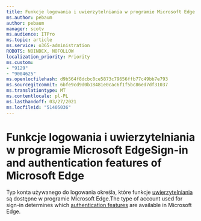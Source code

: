 ```yaml
---
title: Funkcje logowania i uwierzytelniania w programie Microsoft Edge
ms.author: pebaum
author: pebaum
manager: scotv
ms.audience: ITPro
ms.topic: article
ms.service: o365-administration
ROBOTS: NOINDEX, NOFOLLOW
localization_priority: Priority
ms.custom:
- "9129"
- "9004625"
ms.openlocfilehash: d9b564f8dcbc8ce5873c79656ffb77c49bb7e793
ms.sourcegitcommit: 6bfe9cd9d0b18481e0cac6f1f5bc86ed7df31037
ms.translationtype: MT
ms.contentlocale: pl-PL
ms.lasthandoff: 03/27/2021
ms.locfileid: "51405036"
---
```

# <a name="sign-in-and-authentication-features-of-microsoft-edge"></a><span data-ttu-id="f32e0-102">Funkcje logowania i uwierzytelniania w programie Microsoft Edge</span><span class="sxs-lookup"><span data-stu-id="f32e0-102">Sign-in and authentication features of Microsoft Edge</span></span>

<span data-ttu-id="f32e0-103">Typ konta używanego do logowania określa, które funkcje [uwierzytelniania](https://go.microsoft.com/fwlink/?linkid=2134570) są dostępne w programie Microsoft Edge.</span><span class="sxs-lookup"><span data-stu-id="f32e0-103">The type of account used for sign-in determines which [authentication features](https://go.microsoft.com/fwlink/?linkid=2134570) are available in Microsoft Edge.</span></span>